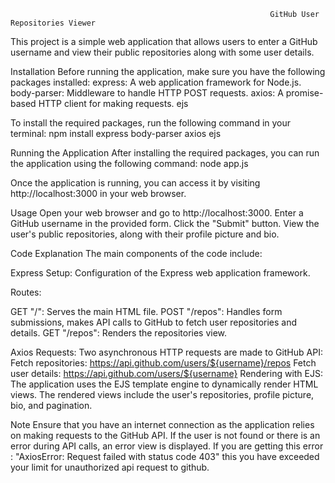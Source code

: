                                                               GitHub User Repositories Viewer

This project is a simple web application that allows users to enter a GitHub username and view their public repositories along with some user details.

Installation
Before running the application, make sure you have the following packages installed:
express: A web application framework for Node.js.
body-parser: Middleware to handle HTTP POST requests.
axios: A promise-based HTTP client for making requests.
ejs

To install the required packages, run the following command in your terminal:
npm install express body-parser axios ejs

Running the Application
After installing the required packages, you can run the application using the following command:
node app.js

Once the application is running, you can access it by visiting http://localhost:3000 in your web browser.

Usage
Open your web browser and go to http://localhost:3000.
Enter a GitHub username in the provided form.
Click the "Submit" button.
View the user's public repositories, along with their profile picture and bio.


Code Explanation
The main components of the code include:

Express Setup: Configuration of the Express web application framework.

Routes:

GET "/": Serves the main HTML file.
POST "/repos": Handles form submissions, makes API calls to GitHub to fetch user repositories and details.
GET "/repos": Renders the repositories view.

Axios Requests:
Two asynchronous HTTP requests are made to GitHub API:
Fetch repositories: https://api.github.com/users/${username}/repos
Fetch user details: https://api.github.com/users/${username}
Rendering with EJS: The application uses the EJS template engine to dynamically render HTML views. The rendered views include the user's repositories, profile picture, bio, and pagination.

Note
Ensure that you have an internet connection as the application relies on making requests to the GitHub API.
If the user is not found or there is an error during API calls, an error view is displayed.
If you are getting this error : "AxiosError: Request failed with status code 403" this you have exceeded your limit for unauthorized api request to github.
